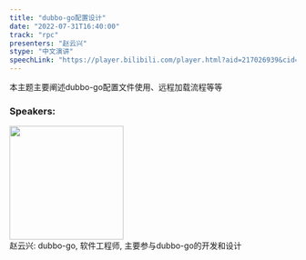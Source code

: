```yaml
---
title: "dubbo-go配置设计"
date: "2022-07-31T16:40:00"
track: "rpc"
presenters: "赵云兴"
stype: "中文演讲"
speechLink: "https://player.bilibili.com/player.html?aid=217026939&cid=805969082&page=1"
---
```

本主题主要阐述dubbo-go配置文件使用、远程加载流程等等
 ### Speakers: 
 <img src="images/speaker/1126.png" width="200" /><br>赵云兴: dubbo-go, 软件工程师, 主要参与dubbo-go的开发和设计

 